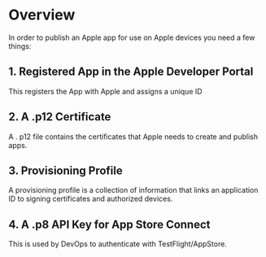 # Overview

In order to publish an Apple app for use on Apple devices you need a few things:

## 1. Registered App in the Apple Developer Portal
This registers the App with Apple and assigns a unique ID


## 2. A .p12 Certificate
A . p12 file contains the certificates that Apple needs to create and publish apps.


## 3. Provisioning Profile
A provisioning profile is a collection of information that links an application ID to signing certificates and authorized devices.


## 4. A .p8 API Key for App Store Connect
This is used by DevOps to authenticate with TestFlight/AppStore.